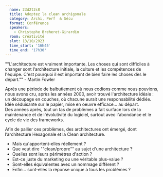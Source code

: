 ```yaml
---
  name: 23d2t3s8
  title: Adoptez la clean archigonale
  category: Archi, Perf  & Sécu
  format: Conférence
  speakers: 
    - Christophe Breheret-Girardin
  room: Créativité
  slot: 13/10/2023
  time_start: '16h45'
  time_end: '17h30'
---
```

""L'architecture est vraiment importante. Les choses qui sont difficiles à changer sont l'architecture initiale, la culture et les compétences de l'équipe. C'est pourquoi il est important de bien faire les choses dès le départ."" - Martin Fowler  

Après une période de balbutiement où nous codions comme nous pouvions, nous avons cru, après les années 2000, avoir trouvé l'architecture idéale : un découpage en couches, où chacune aurait une responsabilité dédiée.  
Idée séduisante sur le papier, mise en oeuvre efficace... au départ.  
Des années après, tout un tas de problèmes a fait surface lors de la maintenance et de l'évolutivité du logiciel, surtout avec l'abondance et le cycle de vie des frameworks.  

Afin de pallier ces problèmes, des architectures ont émergé, dont l’architecture Hexagonale et la Clean architecture.  
- Mais qu'apportent-elles réellement ?
- Que veut dire ""clean/propre"" au sujet d'une architecture ?
- Quelles sont leurs périmètres d'action ?
- Est-ce juste du marketing ou une véritable plus-value ?
- Sont-elles équivalentes avec un nommage différent ?
- Enfin... sont-elles la réponse unique à tous les problèmes ?